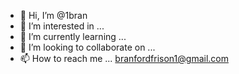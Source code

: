 - 👋 Hi, I’m @1bran
- 👀 I’m interested in ...
- 🌱 I’m currently learning ...
- 💞️ I’m looking to collaborate on ... 
- 📫 How to reach me ... branfordfrison1@gmail.com

<!---
1bran/1bran is a ✨ special ✨ repository because its `README.md` (this file) appears on your GitHub profile.
You can click the Preview link to take a look at your changes.
--->

